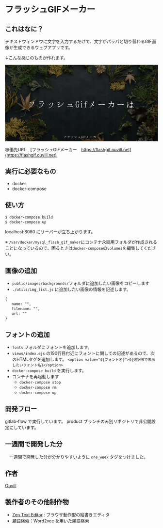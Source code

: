 # フラッシュGIFメーカー

## これはなに？

テキストウィンドウに文字を入力するだけで、文字がパッパと切り替わるGIF画像が生成できるウェブアプリです。

↓こんな感じのものが作れます。

![](./public/images/sample.gif)

稼働先URL　[フラッシュGIFメーカー　https://flashgif.ouvill.net](https://flashgif.ouvill.net)

## 実行に必要なもの

 * docker
 * docker-compose

## 使い方

```
$ docker-compose build
$ docker-compose up
```

localhost:8080 にサーバーが立ち上がります。

※ `/var/docker/mysql_flash_gif_maker`にコンテナ永続用フォルダが作成されることになっているので、困るときは`docker-compose`の`volumes`を編集してください。

## 画像の追加

 * `public/images/backgrounds/`フォルダに追加したい画像をコピーします
 * `./utils/img_list.js` に追加したい画像の情報を記述します。

 ```
{
    name: "",
    filename: "",
    url: ""
}
 ```

## フォントの追加

 * `fonts` フォルダにフォントを追加します。
 * `views/index.ejs` の190行目付近にフォントに関しての記述があるので、次のHTMLタグを追加します。
 `<option value="${フォント名}">${選択肢で表示したいフォント名}</option>`
 * `docker-compose build` を実行します。
 * コンテナを再起動します
    * `docker-compose stop`
    * `docker-compose rm`
    * `docker-compose up`

## 開発フロー

 gitlab-flow で実行しています。
 product ブランチのみ別リポジトリで非公開設定にしています。

## 一週間で開発した分

　一週間で開発した分が分かりやすいように `one_week` タグをつけました。

## 作者

[Ouvill](https://github.com/Ouvill)

## 製作者のその他制作物

 * [Zen Text Editor](https://zeneditor.ouvill.net) : ブラウザ動作型の縦書きエディタ
 * [類語検索](https://word2vec.ouvill.net)：Word2vec を用いた類語検索
